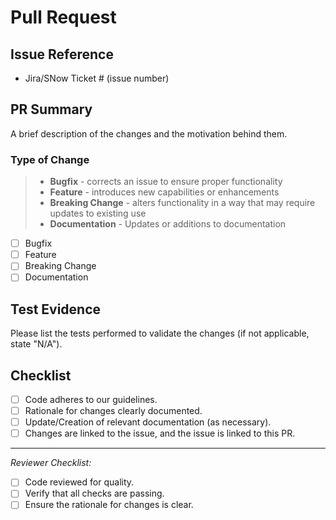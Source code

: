 # Pull Request

## Issue Reference

- Jira/SNow Ticket # (issue number)

## PR Summary

A brief description of the changes and the motivation behind them.

### Type of Change

>- **Bugfix** - corrects an issue to ensure proper functionality
>- **Feature** - introduces new capabilities or enhancements
>- **Breaking Change** - alters functionality in a way that may require updates to existing use
>- **Documentation** - Updates or additions to documentation

- [ ] Bugfix
- [ ] Feature
- [ ] Breaking Change
- [ ] Documentation

## Test Evidence

Please list the tests performed to validate the changes (if not applicable, state "N/A").

## Checklist

- [ ] Code adheres to our guidelines.
- [ ] Rationale for changes clearly documented.
- [ ] Update/Creation of relevant documentation (as necessary).
- [ ] Changes are linked to the issue, and the issue is linked to this PR.

---
_Reviewer Checklist:_

- [ ] Code reviewed for quality.
- [ ] Verify that all checks are passing.
- [ ] Ensure the rationale for changes is clear.
